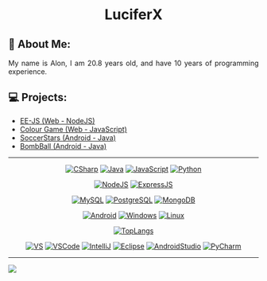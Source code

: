 <h1 align="center">LuciferX</h1>

## 🪪 About Me:

<p align="justify">My name is Alon, I am 20.8 years old, and have 10 years of programming experience.</p>

<p align="justify"></p>

<p align="justify"></p>

<p align="justify"></p>

## 💻 Projects:
* [EE-JS (Web - NodeJS)](https://github.com/TheLuciferX/EE-JS)
* [Colour Game (Web - JavaScript)](https://github.com/TheLuciferX/Web-Colour-Game)
* [SoccerStars (Android - Java)](https://github.com/TheLuciferX/SoccerStars)
* [BombBall (Android - Java)](https://github.com/TheLuciferX/BombBall)

-------------

<p align="center">
  <a href="#" target="_blank"><img alt="CSharp" src="https://img.shields.io/badge/C%23-239120?style=for-the-badge&logo=c-sharp&logoColor=white"></a>
  <a href="#" target="_blank"><img alt="Java" src="https://img.shields.io/badge/Java-ED8B00?style=for-the-badge&logo=openjdk&logoColor=white"></a>
  <a href="#" target="_blank"><img alt="JavaScript" src="https://img.shields.io/badge/JavaScript-323330?style=for-the-badge&logo=javascript&logoColor=F7DF1E"></a>
  <a href="#" target="_blank"><img alt="Python" src="https://img.shields.io/badge/Python-14354C?style=for-the-badge&logo=python&logoColor=white"></a>
</p>

<p align="center">
  <a href="#" target="_blank"><img alt="NodeJS" src="https://img.shields.io/badge/Node.js-43853D?style=for-the-badge&logo=node.js&logoColor=white"></a>
  <a href="#" target="_blank"><img alt="ExpressJS" src="https://img.shields.io/badge/Express.js-404D59?style=for-the-badge"></a>
</p>

<p align="center">
  <a href="#" target="_blank"><img alt="MySQL" src="https://img.shields.io/badge/MySQL-00000F?style=for-the-badge&logo=mysql&logoColor=white"></a>
  <a href="#" target="_blank"><img alt="PostgreSQL" src="https://img.shields.io/badge/PostgreSQL-316192?style=for-the-badge&logo=postgresql&logoColor=white"></a>
  <a href="#" target="_blank"><img alt="MongoDB" src="https://img.shields.io/badge/MongoDB-4EA94B?style=for-the-badge&logo=mongodb&logoColor=white"></a>
</p>

<p align="center">
  <a href="#" target="_blank"><img alt="Android" src="https://img.shields.io/badge/Android-3DDC84?style=for-the-badge&logo=android&logoColor=white"></a>
  <a href="#" target="_blank"><img alt="Windows" src="https://img.shields.io/badge/Windows-0078D6?style=for-the-badge&logo=windows&logoColor=white"></a>
  <a href="#" target="_blank"><img alt="Linux" src="https://img.shields.io/badge/Linux-FCC624?style=for-the-badge&logo=linux&logoColor=black"></a>
</p>

<p align="center">
  <a href="#" target="_blank"><img alt="TopLangs" src="https://github-readme-stats-git-masterrstaa-rickstaa.vercel.app/api/top-langs/?username=TheLuciferX&layout=compact&theme=github_dark"></a>
</p>

<p align="center">
  <a href="#" target="_blank"><img alt="VS" src="https://img.shields.io/badge/Visual_Studio-5C2D91?style=for-the-badge&logo=visual%20studio&logoColor=white"></a>
  <a href="#" target="_blank"><img alt="VSCode" src="https://img.shields.io/badge/Visual_Studio_Code-0078D4?style=for-the-badge&logo=visual%20studio%20code&logoColor=white"></a>
  <a href="#" target="_blank"><img alt="IntelliJ" src="https://img.shields.io/badge/IntelliJ_IDEA-000000.svg?style=for-the-badge&logo=intellij-idea&logoColor=white"></a>
  <a href="#" target="_blank"><img alt="Eclipse" src="https://img.shields.io/badge/Eclipse-2C2255?style=for-the-badge&logo=eclipse&logoColor=white"></a>
  <a href="#" target="_blank"><img alt="AndroidStudio" src="https://img.shields.io/badge/Android_Studio-3DDC84?style=for-the-badge&logo=android-studio&logoColor=white"></a>
  <a href="#" target="_blank"><img alt="PyCharm" src="https://img.shields.io/badge/PyCharm-000000.svg?&style=for-the-badge&logo=PyCharm&logoColor=white"></a>
</p>

-------------------
![](https://komarev.com/ghpvc/?username=TheLuciferX&label=Profile+Views&style=plastic&color=brightgreen)

<!--
**TheLuciferX/TheLuciferX** is a ✨ _special_ ✨ repository because its `README.md` (this file) appears on your GitHub profile.

Here are some ideas to get you started:

- 🔭 I’m currently working on ...
- 🌱 I’m currently learning ...
- 👯 I’m looking to collaborate on ...
- 🤔 I’m looking for help with ...
- 💬 Ask me about ...
- 📫 How to reach me: ...
- 😄 Pronouns: ...
- ⚡ Fun fact: ...
-->
